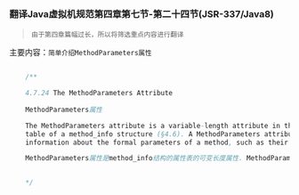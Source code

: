 ### 翻译Java虚拟机规范第四章第七节-第二十四节(JSR-337/Java8)

> `由于第四章篇幅过长，所以将筛选重点内容进行翻译`

主要内容：`简单介绍MethodParameters属性`


```java

    /**

    4.7.24 The MethodParameters Attribute
    
    MethodParameters属性

    The MethodParameters attribute is a variable-length attribute in the attributes
    table of a method_info structure (§4.6). A MethodParameters attribute records
    information about the formal parameters of a method, such as their names.

    MethodParameters属性是method_info结构的属性表的可变长度属性. MethodParameters属性记录有关方法的形式参数的信息，例如其名称.
    

    */



```